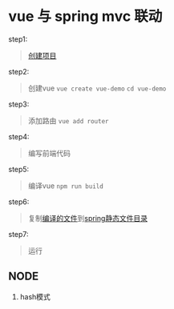 # vue 与 spring mvc 联动
step1:
> [创建项目](http://start.spring.io)

step2:
> 创建vue
`vue create vue-demo`
`cd vue-demo`

step3:
> 添加路由
`vue add router`

step4:
> 编写前端代码

step5:
> 编译vue
`npm run build`

step6:
> 复制[编译的文件](./vue-demo/dist)到[spring静态文件目录](./src/main/resources/static)

step7:
> 运行

## NODE
1. hash模式
